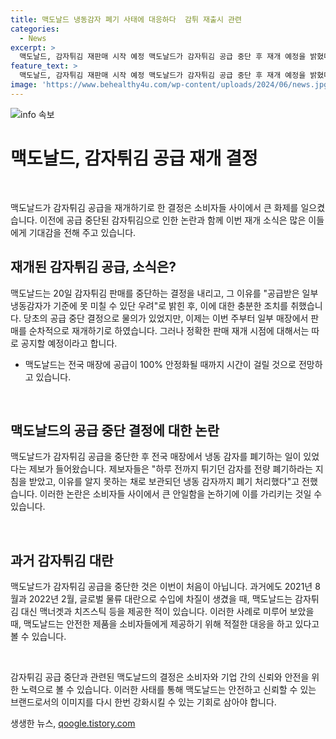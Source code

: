 ```yaml
---
title: 맥도날드 냉동감자 폐기 사태에 대응하다  감튀 재출시 관련
categories:
  - News
excerpt: >
  맥도날드, 감자튀김 재판매 시작 예정 맥도날드가 감자튀김 공급 중단 후 재개 예정을 밝혔다. 이유는 공급 불안정으로, 판매는 순차적으로 시작되지만 정확한 시점은 미정. 이에 냉동 감자를 폐기한 전국 매장의 제보도 들어왔으나 맥도날드 측은 안정화까지 시간이 걸릴 것으로 전망. 최근 감자튀김 중단은 처음이 아니며 과거에도 발생한 적 있음.
feature_text: >
  맥도날드, 감자튀김 재판매 시작 예정 맥도날드가 감자튀김 공급 중단 후 재개 예정을 밝혔다. 이유는 공급 불안정으로, 판매는 순차적으로 시작되지만 정확한 시점은 미정. 이에 냉동 감자를 폐기한 전국 매장의 제보도 들어왔으나 맥도날드 측은 안정화까지 시간이 걸릴 것으로 전망. 최근 감자튀김 중단은 처음이 아니며 과거에도 발생한 적 있음.
image: 'https://www.behealthy4u.com/wp-content/uploads/2024/06/news.jpg'
---
```


<p><img src="https://www.behealthy4u.com/wp-content/uploads/2024/06/news.jpg" alt="info 속보" /></p>

<h1>맥도날드, 감자튀김 공급 재개 결정</h1>

<p data-ke-size="size16">&nbsp;</p>

<p>맥도날드가 감자튀김 공급을 재개하기로 한 결정은 소비자들 사이에서 큰 화제를 일으켰습니다. 이전에 공급 중단된 감자튀김으로 인한 논란과 함께 이번 재개 소식은 많은 이들에게 기대감을 전해 주고 있습니다. </p>

<h2 data-ke-size="size26">재개된 감자튀김 공급, 소식은?</h2>

<p>맥도날드는 20일 감자튀김 판매를 중단하는 결정을 내리고, 그 이유를 "공급받은 일부 냉동감자가 기준에 못 미칠 수 있단 우려"로 밝힌 후, 이에 대한 충분한 조치를 취했습니다. 당초의 공급 중단 결정으로 물의가 있었지만, 이제는 이번 주부터 일부 매장에서 판매를 순차적으로 재개하기로 하였습니다. 그러나 정확한 판매 재개 시점에 대해서는 따로 공지할 예정이라고 합니다.</p>

<ul>
    <li>맥도날드는 전국 매장에 공급이 100% 안정화될 때까지 시간이 걸릴 것으로 전망하고 있습니다.</li>
</ul>

<p data-ke-size="size16">&nbsp;</p>

<h2 data-ke-size="size26">맥도날드의 공급 중단 결정에 대한 논란</h2>

<p>맥도날드가 감자튀김 공급을 중단한 후 전국 매장에서 냉동 감자를 폐기하는 일이 있었다는 제보가 들어왔습니다. 제보자들은 "하루 전까지 튀기던 감자를 전량 폐기하라는 지침을 받았고, 이유를 알지 못하는 채로 보관되던 냉동 감자까지 폐기 처리했다"고 전했습니다. 이러한 논란은 소비자들 사이에서 큰 안일함을 논하기에 이를 가리키는 것일 수 있습니다.</p>

<p data-ke-size="size16">&nbsp;</p>

<h2 data-ke-size="size26">과거 감자튀김 대란</h2>

<p>맥도날드가 감자튀김 공급을 중단한 것은 이번이 처음이 아닙니다. 과거에도 2021년 8월과 2022년 2월, 글로벌 물류 대란으로 수입에 차질이 생겼을 때, 맥도날드는 감자튀김 대신 맥너겟과 치즈스틱 등을 제공한 적이 있습니다. 이러한 사례로 미루어 보았을 때, 맥도날드는 안전한 제품을 소비자들에게 제공하기 위해 적절한 대응을 하고 있다고 볼 수 있습니다.</p>

<p data-ke-size="size16">&nbsp;</p>

<p>감자튀김 공급 중단과 관련된 맥도날드의 결정은 소비자와 기업 간의 신뢰와 안전을 위한 노력으로 볼 수 있습니다. 이러한 사태를 통해 맥도날드는 안전하고 신뢰할 수 있는 브랜드로서의 이미지를 다시 한번 강화시킬 수 있는 기회로 삼아야 합니다.</p>
생생한 뉴스, <a href="https://qoogle.tistory.com" rel="dofollow">qoogle.tistory.com</a>


